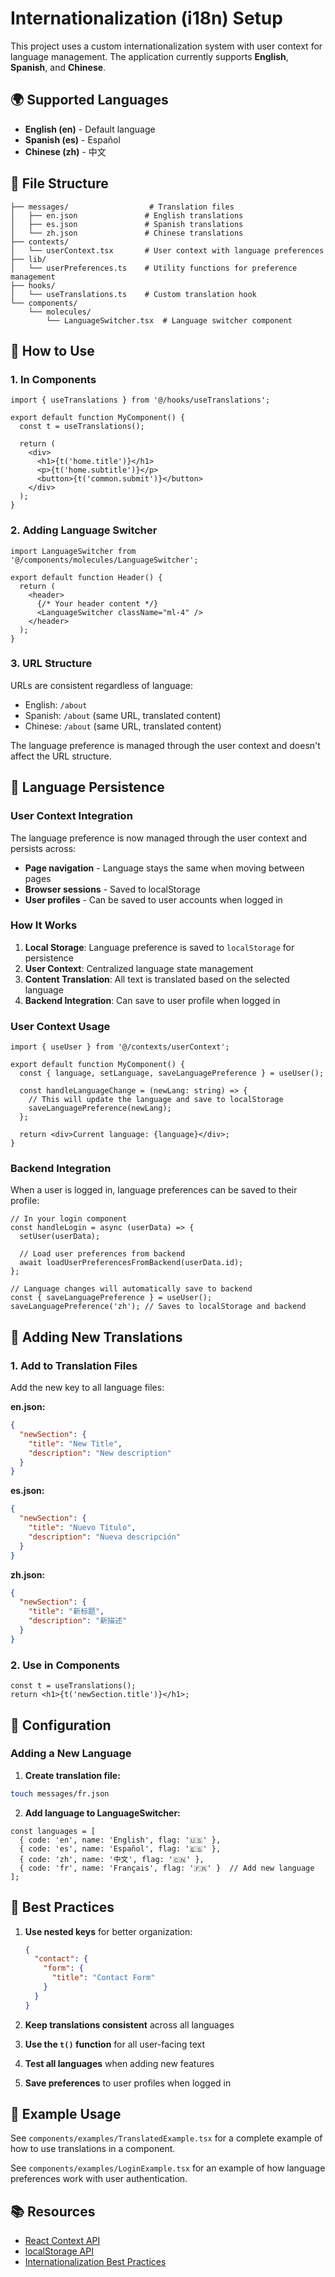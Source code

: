 # Internationalization (i18n) Setup

This project uses a custom internationalization system with user context for language management. The application currently supports **English**, **Spanish**, and **Chinese**.

## 🌍 Supported Languages

- **English (en)** - Default language
- **Spanish (es)** - Español
- **Chinese (zh)** - 中文

## 📁 File Structure

```
├── messages/                  # Translation files
│   ├── en.json               # English translations
│   ├── es.json               # Spanish translations
│   └── zh.json               # Chinese translations
├── contexts/
│   └── userContext.tsx       # User context with language preferences
├── lib/
│   └── userPreferences.ts    # Utility functions for preference management
├── hooks/
│   └── useTranslations.ts    # Custom translation hook
└── components/
    └── molecules/
        └── LanguageSwitcher.tsx  # Language switcher component
```

## 🚀 How to Use

### 1. In Components

```tsx
import { useTranslations } from '@/hooks/useTranslations';

export default function MyComponent() {
  const t = useTranslations();

  return (
    <div>
      <h1>{t('home.title')}</h1>
      <p>{t('home.subtitle')}</p>
      <button>{t('common.submit')}</button>
    </div>
  );
}
```

### 2. Adding Language Switcher

```tsx
import LanguageSwitcher from '@/components/molecules/LanguageSwitcher';

export default function Header() {
  return (
    <header>
      {/* Your header content */}
      <LanguageSwitcher className="ml-4" />
    </header>
  );
}
```

### 3. URL Structure

URLs are consistent regardless of language:

- English: `/about`
- Spanish: `/about` (same URL, translated content)
- Chinese: `/about` (same URL, translated content)

The language preference is managed through the user context and doesn't affect the URL structure.

## 🔄 Language Persistence

### User Context Integration

The language preference is now managed through the user context and persists across:

- **Page navigation** - Language stays the same when moving between pages
- **Browser sessions** - Saved to localStorage
- **User profiles** - Can be saved to user accounts when logged in

### How It Works

1. **Local Storage**: Language preference is saved to `localStorage` for persistence
2. **User Context**: Centralized language state management
3. **Content Translation**: All text is translated based on the selected language
4. **Backend Integration**: Can save to user profile when logged in

### User Context Usage

```tsx
import { useUser } from '@/contexts/userContext';

export default function MyComponent() {
  const { language, setLanguage, saveLanguagePreference } = useUser();

  const handleLanguageChange = (newLang: string) => {
    // This will update the language and save to localStorage
    saveLanguagePreference(newLang);
  };

  return <div>Current language: {language}</div>;
}
```

### Backend Integration

When a user is logged in, language preferences can be saved to their profile:

```tsx
// In your login component
const handleLogin = async (userData) => {
  setUser(userData);

  // Load user preferences from backend
  await loadUserPreferencesFromBackend(userData.id);
};

// Language changes will automatically save to backend
const { saveLanguagePreference } = useUser();
saveLanguagePreference('zh'); // Saves to localStorage and backend
```

## 📝 Adding New Translations

### 1. Add to Translation Files

Add the new key to all language files:

**en.json:**

```json
{
  "newSection": {
    "title": "New Title",
    "description": "New description"
  }
}
```

**es.json:**

```json
{
  "newSection": {
    "title": "Nuevo Título",
    "description": "Nueva descripción"
  }
}
```

**zh.json:**

```json
{
  "newSection": {
    "title": "新标题",
    "description": "新描述"
  }
}
```

### 2. Use in Components

```tsx
const t = useTranslations();
return <h1>{t('newSection.title')}</h1>;
```

## 🔧 Configuration

### Adding a New Language

1. **Create translation file:**

```bash
touch messages/fr.json
```

2. **Add language to LanguageSwitcher:**

```tsx
const languages = [
  { code: 'en', name: 'English', flag: '🇺🇸' },
  { code: 'es', name: 'Español', flag: '🇪🇸' },
  { code: 'zh', name: '中文', flag: '🇨🇳' },
  { code: 'fr', name: 'Français', flag: '🇫🇷' }  // Add new language
];
```

## 🎯 Best Practices

1. **Use nested keys** for better organization:

   ```json
   {
     "contact": {
       "form": {
         "title": "Contact Form"
       }
     }
   }
   ```

2. **Keep translations consistent** across all languages

3. **Use the `t()` function** for all user-facing text

4. **Test all languages** when adding new features

5. **Save preferences** to user profiles when logged in

## 🚀 Example Usage

See `components/examples/TranslatedExample.tsx` for a complete example of how to use translations in a component.

See `components/examples/LoginExample.tsx` for an example of how language preferences work with user authentication.

## 📚 Resources

- [React Context API](https://react.dev/reference/react/createContext)
- [localStorage API](https://developer.mozilla.org/en-US/docs/Web/API/Window/localStorage)
- [Internationalization Best Practices](https://developer.mozilla.org/en-US/docs/Web/JavaScript/Reference/Global_Objects/Intl)
